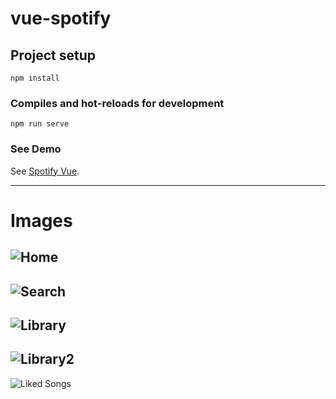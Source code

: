 # vue-spotify

## Project setup
```
npm install
```

### Compiles and hot-reloads for development
```
npm run serve
```
### See Demo
See [Spotify Vue](https://vue-spotify-app.netlify.app/).
***
# Images
![Home](https://i.ibb.co/xCJwM8C/Screenshot-2021-08-16-195921.png)
---
![Search](https://i.ibb.co/dgpBRmT/Screenshot-2021-08-16-195942.png)
---
![Library](https://i.ibb.co/BCQrf6g/Screenshot-2021-08-16-195957.png)
---
![Library2](https://i.ibb.co/VgvT7C7/Screenshot-2021-08-16-200008.png)
---
![Liked Songs](https://i.ibb.co/BN1mkQ0/Screenshot-2021-08-16-200020.png)
